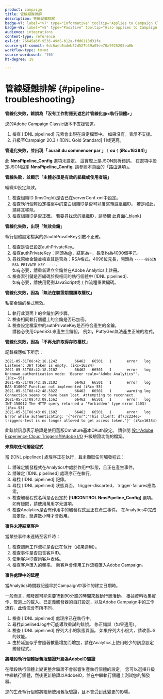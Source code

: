 ```yaml
---
product: campaign
title: 管線疑難排解
description: 管線疑難排解
badge-v7: label="v7" type="Informative" tooltip="Applies to Campaign Classic v7"
badge-v8: label="v8" type="Positive" tooltip="Also applies to Campaign v8"
audience: integrations
content-type: reference
exl-id: 76645a6f-9536-49d6-b12a-fdd6113d31fa
source-git-commit: 6dc6aeb5adeb82d527b39a05ee70a9926205ea0b
workflow-type: tm+mt
source-wordcount: '705'
ht-degree: 1%

---
```


# 管線疑難排解 {#pipeline-troubleshooting}



**管線化失敗，錯誤為「沒有工作對應到遮色片管線化@&lt;執行個體>」**

您的Adobe Campaign Classic版本不支援管道。

1. 檢查 [!DNL pipelined] 元素會出現在設定檔案中。 如果沒有，表示不支援。
1. 升級至Campaign 20.3 / [!DNL Gold Standard] 11或更高。

**管道化失敗，並出現「 aurait du commencer par 」 `[` ou `{` (iRc=16384)」**

此 **NmsPipeline_Config** 選項未設定。 這實際上是JSON剖析錯誤。
在選項中設定JSON設定 **NmsPipeline_Config**. 請參閱本頁面的「路由選項」。

**管線失敗，並顯示「主體必須是有效的組織或使用者端」**

組織ID設定無效。

1. 檢查組織ID (ImsOrgId)是否已在serverConf.xml中設定。
1. 檢查執行個體設定檔案中的空白組織ID是否可以覆寫預設組織ID。 若是如此，請將其移除。
1. 檢查組織ID是否正確。 若要尋找您的組織ID，請參閱 [此頁面](https://experienceleague.adobe.com/docs/core-services/interface/administration/organizations.html?lang=zh-Hant){_blank}

**管線化失敗，出現「無效金鑰」**

執行個體設定檔案的@authPrivateKey引數不正確。

1. 檢查是否已設定authPrivateKey。
1. 檢查authPrivateKey：開頭為@，結尾為=，長度約為4000個字元。
1. 尋找原始金鑰並檢查其是否為：RSA格式，4096位元長，開頭為 `-----BEGIN RSA PRIVATE KEY-----`.
   <br> 如有必要，請重新建立金鑰並在Adobe Analytics上註冊。
1. 檢查索引鍵是否編碼於與相同的執行個體中 [!DNL pipelined]. <br>如有必要，請使用範例JavaScript或工作流程重做編碼。

**管線化失敗，因為「無法在驗證期間讀取權杖」**

私密金鑰的格式無效。

1. 執行此頁面上的金鑰加密步驟。
1. 檢查相同執行個體上的金鑰是否已加密。
1. 檢查設定檔案中的authPrivateKey是否符合產生的金鑰。 <br>請務必使用OpenSSL來產生金鑰組。 例如，PuttyGen無法產生正確的格式。

**管線化失敗，因為「不再允許取得存取權杖」**

記錄檔應如下所示：

```
2021-05-31T08:42:18.124Z        66462   66501   1       error   log     Listener: JWT Token is empty. (iRc=16384)
2021-05-31T08:42:18.210Z        66462   66501   1       error   log     Unknown authentication mode: 'Bearer realm="Adobe Analytics"'. (iRc=-55)
2021-05-31T08:42:18.210Z        66462   66501   1       error   log     BAS-010007 Function not implemented (iRc=-55)
2021-05-31T08:42:48.582Z        66462   66501   1       warning log     Connection seems to have been lost. Attempting to reconnect.
2021-05-31T08:43:09.156Z        66462   66501   1       error   log     INT-150012 The HTTP query returned a 'Forbidden' type error (403) (iRc=-53)
2021-05-31T08:43:09.160Z        66462   66501   1       error   log     Error while authenticating: '{"error":"This client: df73c224e5-triggers-test is no longer allowed to get access token."}' (iRc=16384)
```

此錯誤訊息表示驗證是使用舊版Omniture基本OAuth設定。 請參閱 [設定Adobe Experience Cloud Triggers的Adobe I/O](../../integrations/using/configuring-adobe-io.md) 升級驗證功能的檔案。

**未擷取任何觸發程式**

當 [!DNL pipelined] 處理序正在執行，且未擷取任何觸發程式：

1. 請確定觸發程式在Analytics中處於作用中狀態，且正在產生事件。
1. 請確定 [!DNL pipelined] 處理序正在執行。
1. 尋找 [!DNL pipelined] 記錄。
1. 尋找 [!DNL pipelined] 狀態頁面。 trigger-discarted， trigger-failures應為零。
1. 檢查觸發程式名稱是否設定於 **[!UICONTROL NmsPipeline_Config]** 選項。 如有疑問，請使用萬用字元選項。
1. 檢查Analytics是否有作用中的觸發程式且正在產生事件。 在Analytics中完成設定後，延遲數小時才會啟用。

**事件未連結至客戶**

當某些事件未連結至客戶時：

1. 檢查調解工作流程是否正在執行（如果適用）。
1. 檢查事件是否包含客戶ID。
1. 使用客戶ID查詢客戶表格。
1. 檢查客戶匯入的頻率。 新客戶會使用工作流程匯入Adobe Campaign。

**事件處理中的延遲**

當Analytics時間戳記遠早於Campaign中事件的建立日期時。

一般而言，觸發器可能需要15到90分鐘的時間來啟動行銷活動。 根據資料收集實作、管道上的載入、已定義觸發器的自訂設定，以及Adobe Campaign中的工作流程，此情況會有所不同。

1. 檢查 [!DNL pipelined] 處理序已在執行中。
1. 尋找pipelined.log中可能導致重試的錯誤。 修正錯誤（如果適用）。
1. 檢查 [!DNL pipelined] 佇列大小的狀態頁面。 如果佇列大小很大，請改善JS的效能。
1. 由於延遲似乎會隨著數量增加而增加，請在Analytics上使用較少的訊息設定觸發程式。

**將階段執行個體從舊版驗證升級為AdobeIO驗證**

在階段執行個體上變更整合驗證不會影響生產執行個體的設定。 您可以選擇升級中繼執行個體，然後更新驗證以AdobeIO，並在中繼執行個體上測試您的觸發器。

您的生產執行個體將繼續使用舊版驗證，且不會受到此變更的影響。
